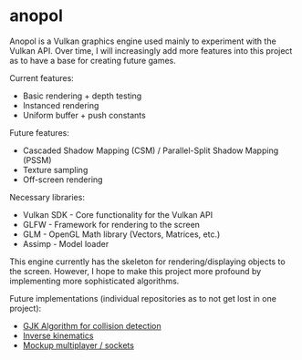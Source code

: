 # anopol
<p>Anopol is a Vulkan graphics engine used mainly to experiment with the Vulkan API. Over time, I will increasingly add more features into this project as to have a base for creating future games.</p>
<p>Current features:</p>
<ul>
  <li>Basic rendering + depth testing</li>
  <li>Instanced rendering</li>
  <li>Uniform buffer + push constants</li>
</ul>
<p>Future features:</p>
<ul>
  <li>Cascaded Shadow Mapping (CSM) / Parallel-Split Shadow Mapping (PSSM)</li>
  <li>Texture sampling</li>
  <li>Off-screen rendering</li>
</ul>
<p>Necessary libraries:</p>
<ul>
  <li>Vulkan SDK - Core functionality for the Vulkan API</li>
  <li>GLFW - Framework for rendering to the screen</li>
  <li>GLM - OpenGL Math library (Vectors, Matrices, etc.)</li>
  <li>Assimp - Model loader</li>
</ul>
<p>This engine currently has the skeleton for rendering/displaying objects to the screen. However, I hope to make this project more profound by implementing more sophisticated algorithms.</p>
<p>Future implementations (individual repositories as to not get lost in one project):</p>
<ul>
  <li>
    <a href="https://github.com/dmitriwamback/GJK">GJK Algorithm for collision detection</a>
  </li>
  <li>
    <a href="https://github.com/dmitriwamback/i-k">Inverse kinematics</a>
  </li>
  <li>
    <a href="https://github.com/dmitriwamback/multiplayer-v2">Mockup multiplayer / sockets</a>
  </li>
</ul>

